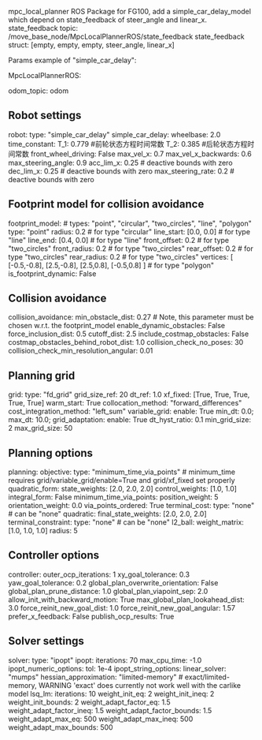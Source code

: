 mpc_local_planner ROS Package for FG100, add a simple_car_delay_model which depend on state_feedback of steer_angle and linear_x. 
state_feedback topic: /move_base_node/MpcLocalPlannerROS/state_feedback
state_feedback struct: [empty, empty, empty, steer_angle, linear_x]

Params example of "simple_car_delay":

MpcLocalPlannerROS:

  odom_topic: odom

  ## Robot settings
  robot:
    type: "simple_car_delay"
    simple_car_delay:
      wheelbase: 2.0
      time_constant:
        T_1: 0.779  #前轮状态方程时间常数
        T_2: 0.385  #后轮状态方程时间常数
      front_wheel_driving: False
      max_vel_x: 0.7
      max_vel_x_backwards: 0.6
      max_steering_angle: 0.9
      acc_lim_x: 0.25 # deactive bounds with zero
      dec_lim_x: 0.25 # deactive bounds with zero
      max_steering_rate: 0.2 # deactive bounds with zero


  ## Footprint model for collision avoidance
  footprint_model: # types: "point", "circular", "two_circles", "line", "polygon"
    type: "point"
    radius: 0.2 # for type "circular"
    line_start: [0.0, 0.0] # for type "line"
    line_end: [0.4, 0.0] # for type "line"
    front_offset: 0.2 # for type "two_circles"
    front_radius: 0.2 # for type "two_circles"
    rear_offset: 0.2 # for type "two_circles"
    rear_radius: 0.2 # for type "two_circles"
    vertices: [ [-0.5,-0.8], [2.5,-0.8], [2.5,0.8], [-0.5,0.8] ] # for type "polygon"
    is_footprint_dynamic: False


  ## Collision avoidance
  collision_avoidance:
    min_obstacle_dist: 0.27 # Note, this parameter must be chosen w.r.t. the footprint_model
    enable_dynamic_obstacles: False
    force_inclusion_dist: 0.5
    cutoff_dist: 2.5
    include_costmap_obstacles: False
    costmap_obstacles_behind_robot_dist: 1.0
    collision_check_no_poses: 30
    collision_check_min_resolution_angular: 0.01


  ## Planning grid
  grid:
    type: "fd_grid"
    grid_size_ref: 20
    dt_ref: 1.0
    xf_fixed: [True, True, True, True, True]
    warm_start: True
    collocation_method: "forward_differences"
    cost_integration_method: "left_sum"
    variable_grid:
      enable: True
      min_dt: 0.0;
      max_dt: 10.0;
      grid_adaptation:
        enable: True
        dt_hyst_ratio: 0.1
        min_grid_size: 2
        max_grid_size: 50

  ## Planning options
  planning:
    objective:
      type: "minimum_time_via_points" # minimum_time requires grid/variable_grid/enable=True and grid/xf_fixed set properly
      quadratic_form:
        state_weights: [2.0, 2.0, 2.0]
        control_weights: [1.0, 1.0]
        integral_form: False
      minimum_time_via_points:
        position_weight: 5
        orientation_weight: 0.0
        via_points_ordered: True
    terminal_cost:
      type: "none" # can be "none"
      quadratic:
        final_state_weights: [2.0, 2.0, 2.0]
    terminal_constraint:
      type: "none" # can be "none"
      l2_ball:
        weight_matrix: [1.0, 1.0, 1.0]
        radius: 5

  ## Controller options
  controller:
    outer_ocp_iterations: 1
    xy_goal_tolerance: 0.3
    yaw_goal_tolerance: 0.2
    global_plan_overwrite_orientation: False
    global_plan_prune_distance: 1.0
    global_plan_viapoint_sep: 2.0
    allow_init_with_backward_motion: True
    max_global_plan_lookahead_dist: 3.0
    force_reinit_new_goal_dist: 1.0
    force_reinit_new_goal_angular: 1.57
    prefer_x_feedback: False
    publish_ocp_results: True

  ## Solver settings
  solver:
    type: "ipopt"
    ipopt:
      iterations: 70
      max_cpu_time: -1.0
      ipopt_numeric_options:
        tol: 1e-4
      ipopt_string_options:
        linear_solver: "mumps"
        hessian_approximation: "limited-memory" # exact/limited-memory, WARNING 'exact' does currently not work well with the carlike model
    lsq_lm:
      iterations: 10
      weight_init_eq: 2
      weight_init_ineq: 2
      weight_init_bounds: 2
      weight_adapt_factor_eq: 1.5
      weight_adapt_factor_ineq: 1.5
      weight_adapt_factor_bounds: 1.5
      weight_adapt_max_eq: 500
      weight_adapt_max_ineq: 500
      weight_adapt_max_bounds: 500

